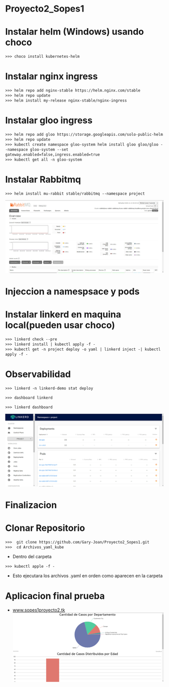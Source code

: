 # Proyecto2_Sopes1

# Instalar helm (Windows) usando choco
```
>>> choco install kubernetes-helm
```
# Instalar nginx ingress
```
>>> helm repo add nginx-stable https://helm.nginx.com/stable
>>> helm repo update
>>> helm install my-release nginx-stable/nginx-ingress
```
# Instalar gloo ingress
```
>>> helm repo add gloo https://storage.googleapis.com/solo-public-helm
>>> helm repo update
>>> kubectl create namespace gloo-system helm install gloo gloo/gloo --namespace gloo-system --set gateway.enabled=false,ingress.enabled=true
>>> kubectl get all -n gloo-system
```
# Instalar Rabbitmq
```
>>> helm install mu-rabbit stable/rabbitmq --namespace project
```
![alt text](./img/rabbit.jpg)
# Injeccion a namespsace y pods
# Instalar linkerd en maquina local(pueden usar choco)
```
>>> linkerd check --pre
>>> linkerd install | kubectl apply -f -
>>> kubectl get -n project deploy -o yaml | linkerd inject -| kubectl apply -f -
```
# Observabilidad
```
>>> linkerd -n linkerd-demo stat deploy
```
```
>>> dashboard linkerd
```
```
>>> linkerd dashboard
```
![alt text](./img/linkerd.jpg)
# Finalizacion
# Clonar Repositorio
```
>>>  git clone https://github.com/Gary-Joan/Proyecto2_Sopes1.git
>>>  cd Archivos_yaml_kube
```
- Dentro del carpeta 
```
>>> kubectl apple -f -
```
- Esto ejecutara los archivos .yaml en orden como aparecen en la carpeta

# Aplicacion final prueba

- www.sopes1proyecto2.tk
![alt text](./img/app.jpg)
